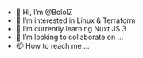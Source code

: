 - 👋 Hi, I’m @BololZ
- 👀 I’m interested in Linux & Terraform
- 🌱 I’m currently learning Nuxt JS 3
- 💞️ I’m looking to collaborate on ...
- 📫 How to reach me ...

<!---
BololZ/BololZ is a ✨ special ✨ repository because its `README.md` (this file) appears on your GitHub profile.
You can click the Preview link to take a look at your changes.
--->
